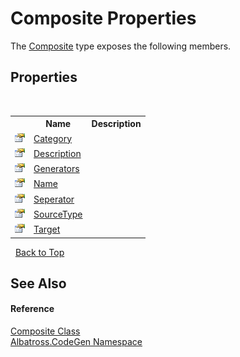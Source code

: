 # Composite Properties
 

The <a href="T_Albatross_CodeGen_Composite.md">Composite</a> type exposes the following members.


## Properties
&nbsp;<table><tr><th></th><th>Name</th><th>Description</th></tr><tr><td>![Public property](media/pubproperty.gif "Public property")</td><td><a href="P_Albatross_CodeGen_Composite_Category.md">Category</a></td><td /></tr><tr><td>![Public property](media/pubproperty.gif "Public property")</td><td><a href="P_Albatross_CodeGen_Composite_Description.md">Description</a></td><td /></tr><tr><td>![Public property](media/pubproperty.gif "Public property")</td><td><a href="P_Albatross_CodeGen_Composite_Generators.md">Generators</a></td><td /></tr><tr><td>![Public property](media/pubproperty.gif "Public property")</td><td><a href="P_Albatross_CodeGen_Composite_Name.md">Name</a></td><td /></tr><tr><td>![Public property](media/pubproperty.gif "Public property")</td><td><a href="P_Albatross_CodeGen_Composite_Seperator.md">Seperator</a></td><td /></tr><tr><td>![Public property](media/pubproperty.gif "Public property")</td><td><a href="P_Albatross_CodeGen_Composite_SourceType.md">SourceType</a></td><td /></tr><tr><td>![Public property](media/pubproperty.gif "Public property")</td><td><a href="P_Albatross_CodeGen_Composite_Target.md">Target</a></td><td /></tr></table>&nbsp;
<a href="#composite-properties">Back to Top</a>

## See Also


#### Reference
<a href="T_Albatross_CodeGen_Composite.md">Composite Class</a><br /><a href="N_Albatross_CodeGen.md">Albatross.CodeGen Namespace</a><br />